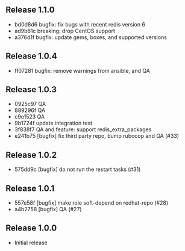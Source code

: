 ## Release 1.1.0

* bd0d8d6 bugfix: fix bugs with recent redis version 6
* ad9b61c breaking: drop CentOS support
* a376d1f bugfix: update gems, boxes, and supported versions

## Release 1.0.4

* ff07281 bugfix: remove warnings from ansible, and QA

## Release 1.0.3

* 0925c97 QA
* 889296f QA
* c9e1523 QA
* 9b1724f update integration test
* 3f838f7 QA and feature: support redis_extra_packages
* e241b75 [bugfix] fix third party repo, bump rubocop and QA (#33)

## Release 1.0.2

* 575dd9c [bugfix] do not run the restart tasks (#31)

## Release 1.0.1

* 557e58f [bugfix] make role soft-depend on redhat-repo (#28)
* a4b2758 [bugfix] QA (#27)

## Release 1.0.0

* Initial release
